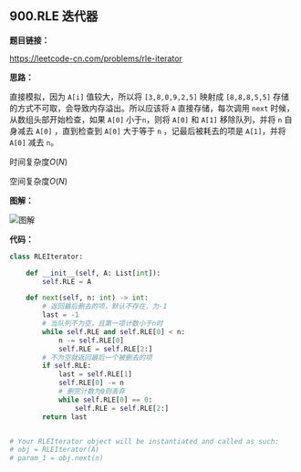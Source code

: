 ## 900.RLE 迭代器

**题目链接：**

https://leetcode-cn.com/problems/rle-iterator

**思路：**

直接模拟，因为 `A[i]` 值较大，所以将 `[3,8,0,9,2,5]` 映射成 `[8,8,8,5,5]` 存储的方式不可取，会导致内存溢出。所以应该将 `A` 直接存储，每次调用 `next` 时候，从数组头部开始检查，如果 `A[0]` 小于`n`，则将 `A[0]` 和 `A[1]` 移除队列，并将 `n` 自身减去 `A[0]` ，直到检查到 `A[0]` 大于等于 `n` ，记最后被耗去的项是 `A[1]`，并将 `A[0]` 减去 `n`。

时间复杂度$O(N)$

空间复杂度$O(N)$

**图解：**

![图解](http://qiniu.wenyuetech.cn/900-1.gif)


**代码：**
```python
class RLEIterator:

    def __init__(self, A: List[int]):
        self.RLE = A

    def next(self, n: int) -> int:
        # 返回最后删去的项，默认不存在，为-1
        last = -1
        # 当队列不为空，且第一项计数小于n时
        while self.RLE and self.RLE[0] < n:
            n -= self.RLE[0]
            self.RLE = self.RLE[2:]
        # 不为空就返回最后一个被删去的项
        if self.RLE:
            last = self.RLE[1]
            self.RLE[0] -= n
            # 删完计数为0则丢弃
            while self.RLE[0] == 0:
                self.RLE = self.RLE[2:]
        return last


# Your RLEIterator object will be instantiated and called as such:
# obj = RLEIterator(A)
# param_1 = obj.next(n)
```


